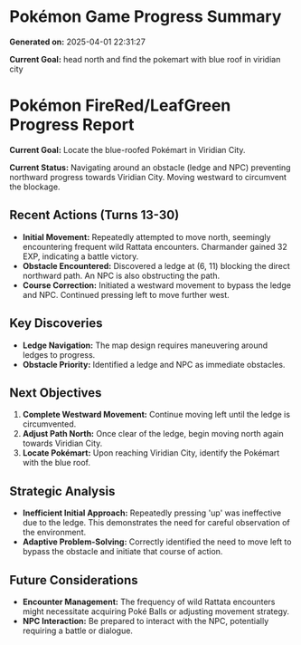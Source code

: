 # Pokémon Game Progress Summary

**Generated on:** 2025-04-01 22:31:27

**Current Goal:** head north and find the pokemart with blue roof in viridian city

# Pokémon FireRed/LeafGreen Progress Report

**Current Goal:** Locate the blue-roofed Pokémart in Viridian City.

**Current Status:** Navigating around an obstacle (ledge and NPC) preventing northward progress towards Viridian City. Moving westward to circumvent the blockage.

## Recent Actions (Turns 13-30)

*   **Initial Movement:** Repeatedly attempted to move north, seemingly encountering frequent wild Rattata encounters. Charmander gained 32 EXP, indicating a battle victory.
*   **Obstacle Encountered:** Discovered a ledge at (6, 11) blocking the direct northward path. An NPC is also obstructing the path.
*   **Course Correction:** Initiated a westward movement to bypass the ledge and NPC. Continued pressing left to move further west.

## Key Discoveries

*   **Ledge Navigation:** The map design requires maneuvering around ledges to progress.
*   **Obstacle Priority:** Identified a ledge and NPC as immediate obstacles.

## Next Objectives

1.  **Complete Westward Movement:** Continue moving left until the ledge is circumvented.
2.  **Adjust Path North:** Once clear of the ledge, begin moving north again towards Viridian City.
3.  **Locate Pokémart:** Upon reaching Viridian City, identify the Pokémart with the blue roof.

## Strategic Analysis

*   **Inefficient Initial Approach:** Repeatedly pressing 'up' was ineffective due to the ledge. This demonstrates the need for careful observation of the environment.
*   **Adaptive Problem-Solving:** Correctly identified the need to move left to bypass the obstacle and initiate that course of action.

## Future Considerations

*   **Encounter Management:** The frequency of wild Rattata encounters might necessitate acquiring Poké Balls or adjusting movement strategy.
*   **NPC Interaction:** Be prepared to interact with the NPC, potentially requiring a battle or dialogue.
